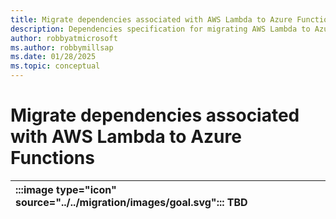 ```yaml
---
title: Migrate dependencies associated with AWS Lambda to Azure Functions
description: Dependencies specification for migrating AWS Lambda to Azure Functions.
author: robbyatmicrosoft
ms.author: robbymillsap
ms.date: 01/28/2025  
ms.topic: conceptual
---
```


# Migrate dependencies associated with AWS Lambda to Azure Functions

| :::image type="icon" source="../../migration/images/goal.svg"::: TBD |
| :-- |
